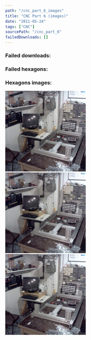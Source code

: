 ```yaml
---
path: "/cnc_part_6_images"
title: "CNC Part 6 (images)"
date: "2011-05-24"
tags: ["CNC"]
sourcePath: "/cnc_part_6"
failedDownloads: []
---
```



### Failed downloads:

### Failed hexagons:

### Hexagons images:
![img137.jpeg_hexagon.jpeg](img137.jpeg_hexagon.jpeg)
 ![img137-300x225.jpg_hexagon.jpeg](img137-300x225.jpg_hexagon.jpeg)
 ![img137.jpg_hexagon.jpeg](img137.jpg_hexagon.jpeg)
